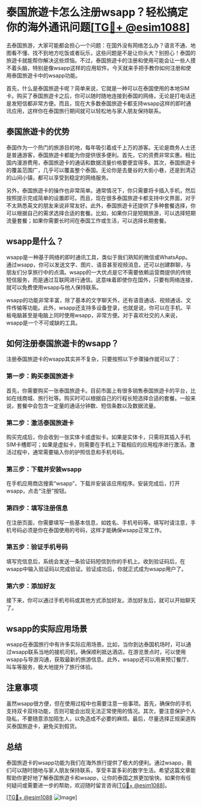 # 泰国旅遊卡怎么注册wsapp？轻松搞定你的海外通讯问题[[TG💪+ @esim1088](https://t.me/s/esim1088)]

去泰国旅游，大家可能都会担心一个问题：在国外没有网络怎么办？语言不通、地图看不懂、找不到地方吃饭或者玩乐，这些问题是不是让你头大？别担心！泰国的旅遊卡就能帮你解决这些烦恼。不过，泰国旅遊卡的注册和使用可能会让一些人摸不着头脑，特别是像wsapp这样的应用软件。今天就来手把手教你如何注册和使用泰国旅遊卡中的wsapp功能。

首先，什么是泰国旅遊卡呢？简单来说，它就是一种可以在泰国使用的本地SIM卡。购买了泰国旅遊卡之后，你可以随时随地连接到泰国的网络，无论是打电话还是发短信都非常方便。而且，现在大多数泰国旅遊卡都支持wsapp这样的即时通讯应用，这样你在泰国旅行期间就可以轻松地与家人朋友保持联系。

## 泰国旅遊卡的优势

泰国作为一个热门的旅游目的地，每年吸引着成千上万的游客。无论是商务人士还是普通游客，泰国旅遊卡都能为你提供很多便利。首先，它的资费非常实惠。相比国内漫游费用，泰国旅遊卡的通话和数据流量价格要便宜得多。其次，泰国旅遊卡的覆盖范围广，几乎可以覆盖整个泰国。无论你是去曼谷的大街小巷，还是到清迈的山间小镇，都可以享受到稳定的网络服务。

另外，泰国旅遊卡的操作也非常简单。通常情况下，你只需要将卡插入手机，然后按照提示完成简单的设置即可。而且，现在很多泰国旅遊卡都支持中文界面，对于不太熟悉英文的朋友来说非常友好。此外，泰国旅遊卡还提供了多种套餐选择，你可以根据自己的需求选择合适的套餐。比如，如果你只是短期旅游，可以选择短期流量套餐；如果你需要长时间在泰国工作或生活，可以选择长期套餐。

## wsapp是什么？

wsapp是一种基于网络的即时通讯工具，类似于我们熟知的微信或WhatsApp。通过wsapp，你可以发送文字、图片、语音甚至视频消息，还可以创建群聊，与朋友们分享旅行中的点滴。wsapp的一大优点是它不需要依赖运营商提供的传统短信服务，而是通过互联网进行通信。这意味着即使你在国外，只要有网络连接，就可以免费使用wsapp与他人保持联系。

wsapp的功能非常丰富，除了基本的文字聊天外，还有语音通话、视频通话、文件传输等功能。此外，wsapp还支持多设备登录，也就是说，你可以在手机、平板电脑甚至是电脑上同时使用wsapp，非常方便。对于喜欢社交的人来说，wsapp是一个不可或缺的工具。

## 如何注册泰国旅遊卡的wsapp？

注册泰国旅遊卡的wsapp其实并不复杂，只要按照以下步骤操作就可以了：

### 第一步：购买泰国旅遊卡

首先，你需要购买一张泰国旅遊卡。目前市面上有很多销售泰国旅遊卡的平台，比如在线商城、旅行社等。购买时可以根据自己的行程长短选择合适的套餐。一般来说，套餐中会包含一定量的通话分钟数、短信条数以及数据流量。

### 第二步：激活泰国旅遊卡

购买完成后，你会收到一张实体卡或虚拟卡。如果是实体卡，只需将其插入手机SIM卡槽即可；如果是虚拟卡，则需要在手机上下载相应的应用程序进行激活。激活过程中，通常需要输入你的护照信息和手机号码。

### 第三步：下载并安装wsapp

在手机应用商店搜索“wsapp”，下载并安装该应用程序。安装完成后，打开wsapp，点击“注册”按钮。

### 第四步：填写注册信息

在注册页面，你需要填写一些基本信息，如姓名、手机号码等。填写时请注意，手机号码必须是你在泰国使用的号码，这样才能确保wsapp正常工作。

### 第五步：验证手机号码

填写完信息后，系统会发送一条验证码短信到你的手机上。收到验证码后，在wsapp中输入验证码以完成验证。验证成功后，你就正式成为wsapp用户了。

### 第六步：添加好友

接下来，你可以通过手机号码或其他方式添加好友。添加好友后，就可以开始聊天了。

## wsapp的实际应用场景

wsapp在泰国旅行中有许多实际应用场景。比如，当你到达泰国机场时，可以通过wsapp联系当地的接机司机，确保顺利抵达酒店。在游览景点时，可以使用wsapp与导游沟通，获取最新的旅游信息。此外，wsapp还可以用来预订餐厅、叫车等服务，极大地提升了旅行体验。

## 注意事项

虽然wsapp很方便，但在使用过程中也需要注意一些事项。首先，确保你的手机支持双卡双待功能，否则可能会出现无法正常使用的情况。其次，要注意保护个人隐私，不要随意添加陌生人，以免造成不必要的麻烦。最后，尽量选择正规渠道购买泰国旅遊卡，避免买到假货。

## 总结

泰国旅遊卡的wsapp功能为我们在海外旅行提供了极大的便利。通过wsapp，我们可以随时随地与家人朋友保持联系，享受丰富多彩的数字生活。希望这篇文章能帮助你更好地了解泰国旅遊卡和wsapp，让你的泰国之旅更加愉快。如果你有任何疑问或需要进一步的帮助，欢迎随时留言咨询[[TG💪+ @esim1088](https://t.me/s/esim1088)]。

[[TG💪+ @esim1088](https://t.me/s/esim1088) ![Image](https://i.postimg.cc/4NQfJmqS/Snipaste-2025-05-13-00-14-12.png)]